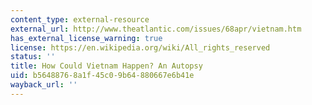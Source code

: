```yaml
---
content_type: external-resource
external_url: http://www.theatlantic.com/issues/68apr/vietnam.htm
has_external_license_warning: true
license: https://en.wikipedia.org/wiki/All_rights_reserved
status: ''
title: How Could Vietnam Happen? An Autopsy
uid: b5648876-8a1f-45c0-9b64-880667e6b41e
wayback_url: ''
---
```

